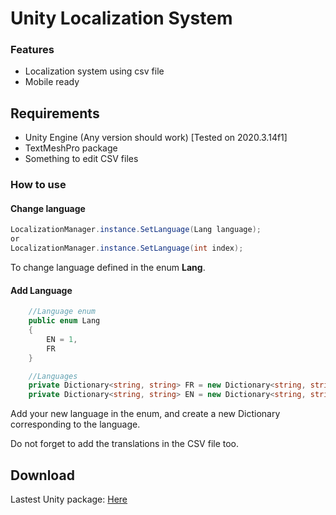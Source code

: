 

# Unity Localization System
### Features

- Localization system using csv file
- Mobile ready

## Requirements
- Unity Engine (Any version should work) [Tested on 2020.3.14f1]
- TextMeshPro package
- Something to edit CSV files

### How to use

#### Change language
```c#
LocalizationManager.instance.SetLanguage(Lang language);
or
LocalizationManager.instance.SetLanguage(int index);
```
To change language defined in the enum **Lang**.

#### Add Language
```c#
    //Language enum
    public enum Lang
    {
        EN = 1,
        FR
    }

    //Languages
    private Dictionary<string, string> FR = new Dictionary<string, string>();
    private Dictionary<string, string> EN = new Dictionary<string, string>();
```

Add your new language in the enum, and create a new Dictionary corresponding to the language.

Do not forget to add the translations in the CSV file too.

## Download
Lastest Unity package: [Here](https://github.com/StephenGrosjean/Unity-Localization-System/raw/master/Builds/LocalizationSystem.unitypackage)
